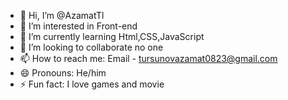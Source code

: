- 👋 Hi, I’m @AzamatTl
- 👀 I’m interested in Front-end 
- 🌱 I’m currently learning Html,CSS,JavaScript
- 💞️ I’m looking to collaborate no one
- 📫 How to reach me: Email - tursunovazamat0823@gmail.com
- 😄 Pronouns: He/him
- ⚡ Fun fact: I love games and movie

<!---
AzamatTl/AzamatTl is a ✨ special ✨ repository because its `README.md` (this file) appears on your GitHub profile.
You can click the Preview link to take a look at your changes.
--->

